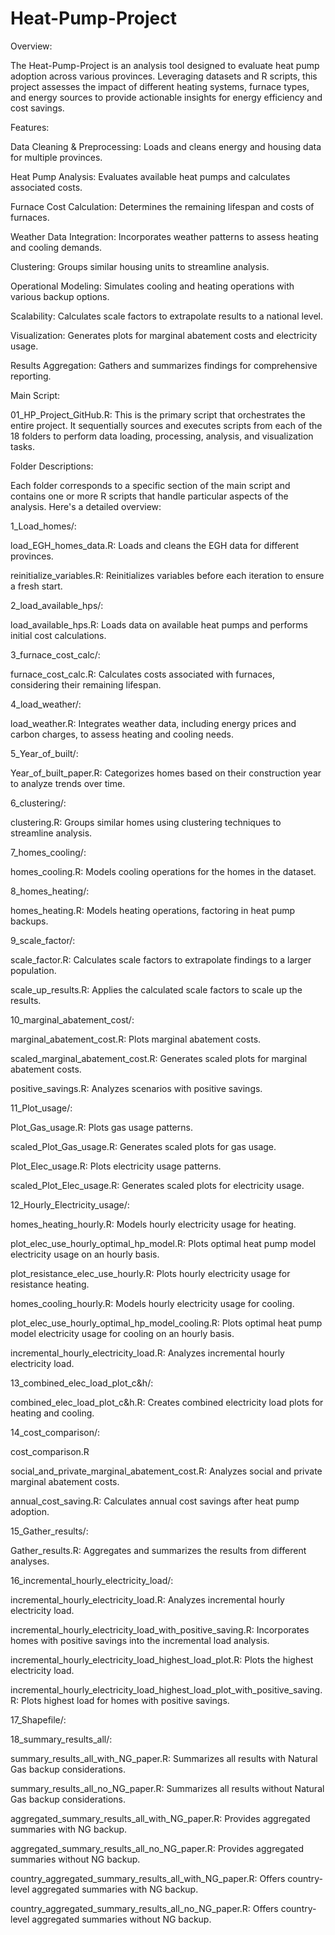# Heat-Pump-Project

Overview:

The Heat-Pump-Project is an analysis tool designed to evaluate heat pump adoption across various provinces. Leveraging datasets and R scripts, this project assesses the impact of different heating systems, furnace types, and energy sources to provide actionable insights for energy efficiency and cost savings.


Features:

Data Cleaning & Preprocessing: Loads and cleans energy and housing data for multiple provinces.

Heat Pump Analysis: Evaluates available heat pumps and calculates associated costs.

Furnace Cost Calculation: Determines the remaining lifespan and costs of furnaces.

Weather Data Integration: Incorporates weather patterns to assess heating and cooling demands.

Clustering: Groups similar housing units to streamline analysis.

Operational Modeling: Simulates cooling and heating operations with various backup options.

Scalability: Calculates scale factors to extrapolate results to a national level.

Visualization: Generates plots for marginal abatement costs and electricity usage.

Results Aggregation: Gathers and summarizes findings for comprehensive reporting.


Main Script:

01_HP_Project_GitHub.R: This is the primary script that orchestrates the entire project. It sequentially sources and executes scripts from each of the 18 folders to perform data loading, processing, analysis, and visualization tasks.

Folder Descriptions:

Each folder corresponds to a specific section of the main script and contains one or more R scripts that handle particular aspects of the analysis. Here's a detailed overview:

1_Load_homes/:

load_EGH_homes_data.R: Loads and cleans the EGH data for different provinces.

reinitialize_variables.R: Reinitializes variables before each iteration to ensure a fresh start.

2_load_available_hps/:

load_available_hps.R: Loads data on available heat pumps and performs initial cost calculations.

3_furnace_cost_calc/:

furnace_cost_calc.R: Calculates costs associated with furnaces, considering their remaining lifespan.

4_load_weather/:

load_weather.R: Integrates weather data, including energy prices and carbon charges, to assess heating and cooling needs.

5_Year_of_built/:

Year_of_built_paper.R: Categorizes homes based on their construction year to analyze trends over time.

6_clustering/:

clustering.R: Groups similar homes using clustering techniques to streamline analysis.

7_homes_cooling/:

homes_cooling.R: Models cooling operations for the homes in the dataset.

8_homes_heating/:

homes_heating.R: Models heating operations, factoring in heat pump backups.

9_scale_factor/:

scale_factor.R: Calculates scale factors to extrapolate findings to a larger population.

scale_up_results.R: Applies the calculated scale factors to scale up the results.

10_marginal_abatement_cost/:

marginal_abatement_cost.R: Plots marginal abatement costs.

scaled_marginal_abatement_cost.R: Generates scaled plots for marginal abatement costs.

positive_savings.R: Analyzes scenarios with positive savings.

11_Plot_usage/:

Plot_Gas_usage.R: Plots gas usage patterns.

scaled_Plot_Gas_usage.R: Generates scaled plots for gas usage.

Plot_Elec_usage.R: Plots electricity usage patterns.

scaled_Plot_Elec_usage.R: Generates scaled plots for electricity usage.

12_Hourly_Electricity_usage/:

homes_heating_hourly.R: Models hourly electricity usage for heating.

plot_elec_use_hourly_optimal_hp_model.R: Plots optimal heat pump model electricity usage on an hourly basis.

plot_resistance_elec_use_hourly.R: Plots hourly electricity usage for resistance heating.

homes_cooling_hourly.R: Models hourly electricity usage for cooling.

plot_elec_use_hourly_optimal_hp_model_cooling.R: Plots optimal heat pump model electricity usage for cooling on an hourly basis.

incremental_hourly_electricity_load.R: Analyzes incremental hourly electricity load.

13_combined_elec_load_plot_c&h/:

combined_elec_load_plot_c&h.R: Creates combined electricity load plots for heating and cooling.

14_cost_comparison/:

cost_comparison.R

social_and_private_marginal_abatement_cost.R: Analyzes social and private marginal abatement costs.

annual_cost_saving.R: Calculates annual cost savings after heat pump adoption.

15_Gather_results/:

Gather_results.R: Aggregates and summarizes the results from different analyses.

16_incremental_hourly_electricity_load/:

incremental_hourly_electricity_load.R: Analyzes incremental hourly electricity load.

incremental_hourly_electricity_load_with_positive_saving.R: Incorporates homes with positive savings into the incremental load analysis.

incremental_hourly_electricity_load_highest_load_plot.R: Plots the highest electricity load.

incremental_hourly_electricity_load_highest_load_plot_with_positive_saving.R: Plots highest load for homes with positive savings.

17_Shapefile/:

18_summary_results_all/:

summary_results_all_with_NG_paper.R: Summarizes all results with Natural Gas backup considerations.

summary_results_all_no_NG_paper.R: Summarizes all results without Natural Gas backup considerations.

aggregated_summary_results_all_with_NG_paper.R: Provides aggregated summaries with NG backup.

aggregated_summary_results_all_no_NG_paper.R: Provides aggregated summaries without NG backup.

country_aggregated_summary_results_all_with_NG_paper.R: Offers country-level aggregated summaries with NG backup.

country_aggregated_summary_results_all_no_NG_paper.R: Offers country-level aggregated summaries without NG backup.
